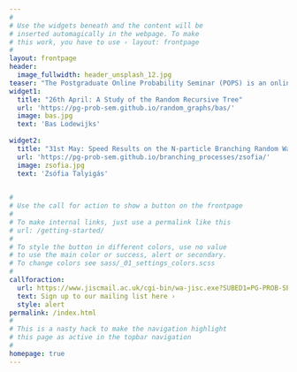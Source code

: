 ```yaml
---
#
# Use the widgets beneath and the content will be
# inserted automagically in the webpage. To make
# this work, you have to use › layout: frontpage
#
layout: frontpage
header:
  image_fullwidth: header_unsplash_12.jpg
teaser: "The Postgraduate Online Probability Seminar (POPS) is an online platform for doctoral students and post-docs from all over the world to present and promote their research to a global audience in areas related to probability and its applications."
widget1:
  title: "26th April: A Study of the Random Recursive Tree"
  url: 'https://pg-prob-sem.github.io/random_graphs/bas/'
  image: bas.jpg
  text: 'Bas Lodewijks'
  
widget2:
  title: "31st May: Speed Results on the N-particle Branching Random Walk"
  url: 'https://pg-prob-sem.github.io/branching_processes/zsofia/'
  image: zsofia.jpg
  text: 'Zsófia Talyigás'
  

#
# Use the call for action to show a button on the frontpage
#
# To make internal links, just use a permalink like this
# url: /getting-started/
#
# To style the button in different colors, use no value
# to use the main color or success, alert or secondary.
# To change colors see sass/_01_settings_colors.scss
#
callforaction:
  url: https://www.jiscmail.ac.uk/cgi-bin/wa-jisc.exe?SUBED1=PG-PROB-SEM&A=1
  text: Sign up to our mailing list here ›
  style: alert
permalink: /index.html
#
# This is a nasty hack to make the navigation highlight
# this page as active in the topbar navigation
#
homepage: true
---
```


